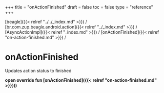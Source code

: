 +++
title = "onActionFinished"
draft = false
toc = false
type = "reference"
+++

[beagle]({{< relref "../../_index.md" >}}) / [br.com.zup.beagle.android.action]({{< relref "../_index.md" >}}) / [AsyncActionImpl]({{< relref "_index.md" >}}) / [onActionFinished]({{< relref "on-action-finished.md" >}}) / 



# onActionFinished  


Updates action status to finished

  
  
<b><b>open override fun [onActionFinished]({{< relref "on-action-finished.md" >}})()</b></b>  



